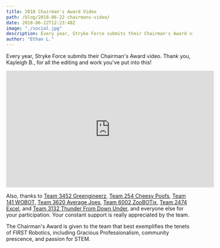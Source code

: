 ```yaml
---
title: 2018 Chairman's Award Video
path: /blog/2018-06-22-chairmans-video/
date: 2018-06-22T12:23:48Z
image: "./social.jpg"
description: Every year, Stryke Force submits their Chairman's Award video.
author: "Ethan L."
---
```

Every year, Stryke Force submits their Chairman's Award video. Thank you, Kayleigh B., for all the editing and work you've put into this!
<!--more-->

<iframe width="560" height="315" src="https://www.youtube.com/embed/cWsgV3yGwcg" frameborder="0" allow="autoplay; encrypted-media" allowfullscreen></iframe>

Also, thanks to [Team 3452 Greengineerz](http://www.greengineerz.org/), [Team 254 Cheesy Poofs](https://www.team254.com/), [Team 141 WOBOT](http://www.team141.net/), [Team 3620 Average Joes](https://frc.stjoerobotics.com/), [Team 6002 ZooBOTix](http://kcentralrobotics.blogspot.com/), [Team 2474 Excel](https://www.facebook.com/2474Excel/), and [Team 3132 Thunder From Down Under](http://www.thethunderdownunder.org/), and everyone else for your participation. Your constant support is really appreciated by the team. 

The Chairman's Award is given to the team that best exemplifies the tenets of *FIRST* Robotics, including Gracious Professionalism, community prescence, and passion for STEM. 

